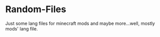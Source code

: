 # Random-Files
Just some lang files for minecraft mods and maybe more...well, mostly mods' lang file. 
